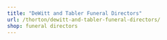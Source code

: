 ```yaml
---
title: "DeWitt and Tabler Funeral Directors"
url: /thorton/dewitt-and-tabler-funeral-directors/
shop: funeral directors
---
```

